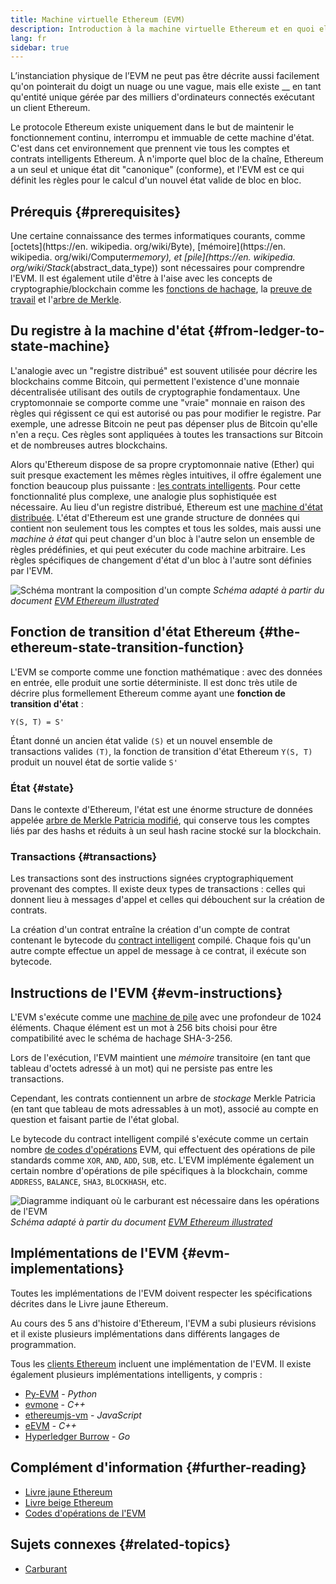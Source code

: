 ```yaml
---
title: Machine virtuelle Ethereum (EVM)
description: Introduction à la machine virtuelle Ethereum et en quoi elle concerne l'état, les transactions et les contrats intelligents.
lang: fr
sidebar: true
---
```


L’instanciation physique de l’EVM ne peut pas être décrite aussi facilement qu'on pointerait du doigt un nuage ou une vague, mais elle existe \_\_ en tant qu'entité unique gérée par des milliers d'ordinateurs connectés exécutant un client Ethereum.

Le protocole Ethereum existe uniquement dans le but de maintenir le fonctionnement continu, interrompu et immuable de cette machine d'état. C'est dans cet environnement que prennent vie tous les comptes et contrats intelligents Ethereum. À n'importe quel bloc de la chaîne, Ethereum a un seul et unique état dit "canonique" (conforme), et l'EVM est ce qui définit les règles pour le calcul d'un nouvel état valide de bloc en bloc.

## Prérequis {#prerequisites}

Une certaine connaissance des termes informatiques courants, comme [octets](https://en. wikipedia. org/wiki/Byte), [mémoire](https://en. wikipedia. org/wiki/Computer*memory), et [pile](https://en. wikipedia. org/wiki/Stack*(abstract_data_type)) sont nécessaires pour comprendre l'EVM. Il est également utile d'être à l'aise avec les concepts de cryptographie/blockchain comme les [fonctions de hachage](https://en.wikipedia.org/wiki/Cryptographic_hash_function), la [preuve de travail](https://en.wikipedia.org/wiki/Proof_of_work) et l'[arbre de Merkle](https://en.wikipedia.org/wiki/Merkle_tree).

## Du registre à la machine d'état {#from-ledger-to-state-machine}

L'analogie avec un "registre distribué" est souvent utilisée pour décrire les blockchains comme Bitcoin, qui permettent l'existence d'une monnaie décentralisée utilisant des outils de cryptographie fondamentaux. Une cryptomonnaie se comporte comme une "vraie" monnaie en raison des règles qui régissent ce qui est autorisé ou pas pour modifier le registre. Par exemple, une adresse Bitcoin ne peut pas dépenser plus de Bitcoin qu'elle n'en a reçu. Ces règles sont appliquées à toutes les transactions sur Bitcoin et de nombreuses autres blockchains.

Alors qu'Ethereum dispose de sa propre cryptomonnaie native (Ether) qui suit presque exactement les mêmes règles intuitives, il offre également une fonction beaucoup plus puissante : [les contrats intelligents](/en/developers/docs/smart-contracts/). Pour cette fonctionnalité plus complexe, une analogie plus sophistiquée est nécessaire. Au lieu d'un registre distribué, Ethereum est une [machine d'état distribuée](https://en.wikipedia.org/wiki/Finite-state_machine). L'état d'Ethereum est une grande structure de données qui contient non seulement tous les comptes et tous les soldes, mais aussi une _machine à état_ qui peut changer d'un bloc à l'autre selon un ensemble de règles prédéfinies, et qui peut exécuter du code machine arbitraire. Les règles spécifiques de changement d'état d'un bloc à l'autre sont définies par l'EVM.

![Schéma montrant la composition d'un compte](./evm.png) _Schéma adapté à partir du document [EVM Ethereum illustrated](https://takenobu-hs.github.io/downloads/ethereum_evm_illustrated.pdf)_

## Fonction de transition d'état Ethereum {#the-ethereum-state-transition-function}

L'EVM se comporte comme une fonction mathématique : avec des données en entrée, elle produit une sortie déterministe. Il est donc très utile de décrire plus formellement Ethereum comme ayant une **fonction de transition d'état** :

```
Y(S, T) = S'
```

Étant donné un ancien état valide `(S)` et un nouvel ensemble de transactions valides `(T)`, la fonction de transition d'état Ethereum `Y(S, T)` produit un nouvel état de sortie valide `S'`

### État {#state}

Dans le contexte d'Ethereum, l'état est une énorme structure de données appelée [arbre de Merkle Patricia modifié](https://eth.wiki/en/fundamentals/patricia-tree), qui conserve tous les comptes [](/developers/docs/accounts/) liés par des hashs et réduits à un seul hash racine stocké sur la blockchain.

### Transactions {#transactions}

Les transactions sont des instructions signées cryptographiquement provenant des comptes. Il existe deux types de transactions : celles qui donnent lieu à messages d'appel et celles qui débouchent sur la création de contrats.

La création d'un contrat entraîne la création d'un compte de contrat contenant le bytecode du [contract intelligent](/developers/docs/smart-contracts/anatomy/) compilé. Chaque fois qu'un autre compte effectue un appel de message à ce contrat, il exécute son bytecode.

## Instructions de l'EVM {#evm-instructions}

L'EVM s'exécute comme une [machine de pile](https://en.wikipedia.org/wiki/Stack_machine) avec une profondeur de 1024 éléments. Chaque élément est un mot à 256 bits choisi pour être compatibilité avec le schéma de hachage SHA-3-256.

<!-- ![A diagram showing the make up of the stack](./evm-stack.png)
_Diagram adapted from [Ethereum EVM illustrated](https://takenobu-hs.github.io/downloads/ethereum_evm_illustrated.pdf)_

Removed as we should probably show memory and account storage too if showing stack-->

Lors de l'exécution, l'EVM maintient une _mémoire_ transitoire (en tant que tableau d'octets adressé à un mot) qui ne persiste pas entre les transactions.

Cependant, les contrats contiennent un arbre de _stockage_ Merkle Patricia (en tant que tableau de mots adressables à un mot), associé au compte en question et faisant partie de l'état global.

Le bytecode du contract intelligent compilé s'exécute comme un certain nombre [de codes d'opérations](https://www.ethervm.io/) EVM, qui effectuent des opérations de pile standards comme `XOR`, `AND`, `ADD`, `SUB`, etc. L'EVM implémente également un certain nombre d'opérations de pile spécifiques à la blockchain, comme `ADDRESS`, `BALANCE`, `SHA3`, `BLOCKHASH`, etc.

![Diagramme indiquant où le carburant est nécessaire dans les opérations de l'EVM](../gas/gas.png) _Schéma adapté à partir du document [EVM Ethereum illustrated](https://takenobu-hs.github.io/downloads/ethereum_evm_illustrated.pdf)_

<!-- TODO add full list from  https://eth.wiki/concepts/evm/implementations -->

## Implémentations de l'EVM {#evm-implementations}

Toutes les implémentations de l'EVM doivent respecter les spécifications décrites dans le Livre jaune Ethereum.

Au cours des 5 ans d'histoire d'Ethereum, l'EVM a subi plusieurs révisions et il existe plusieurs implémentations dans différents langages de programmation.

Tous les [clients Ethereum](/developers/docs/nodes-and-clients/#clients) incluent une implémentation de l'EVM. Il existe également plusieurs implémentations intelligents, y compris :

- [Py-EVM](https://github.com/ethereum/py-evm) - _Python_
- [evmone](https://github.com/ethereum/evmone) - _C++_
- [ethereumjs-vm](https://github.com/ethereumjs/ethereumjs-vm) - _JavaScript_
- [eEVM](https://github.com/microsoft/eevm) - _C++_
- [Hyperledger Burrow](https://github.com/hyperledger/burrow) - _Go_

## Complément d'information {#further-reading}

- [Livre jaune Ethereum](https://ethereum.github.io/yellowpaper/paper.pdf)
- [Livre beige Ethereum](https://github.com/chronaeon/beigepaper)
- [Codes d'opérations de l'EVM](https://www.ethervm.io/)

## Sujets connexes {#related-topics}

- [Carburant](/en/developers/docs/gas/)

